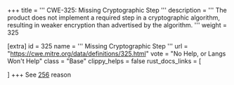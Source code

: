 +++
title = '''
CWE-325: Missing Cryptographic Step
'''
description	= '''
The product does not implement a required step in a cryptographic algorithm, resulting in weaker encryption than advertised by the algorithm.
'''
weight = 325

[extra]
id = 325
name = '''
Missing Cryptographic Step
'''
url = "https://cwe.mitre.org/data/definitions/325.html"
vote = "No Help, or Langs Won't Help"
class = "Base"
clippy_helps = false
rust_docs_links = [

]
+++
See [256](rust-are-we-secure-yet/cwes/cwe-256) reason
